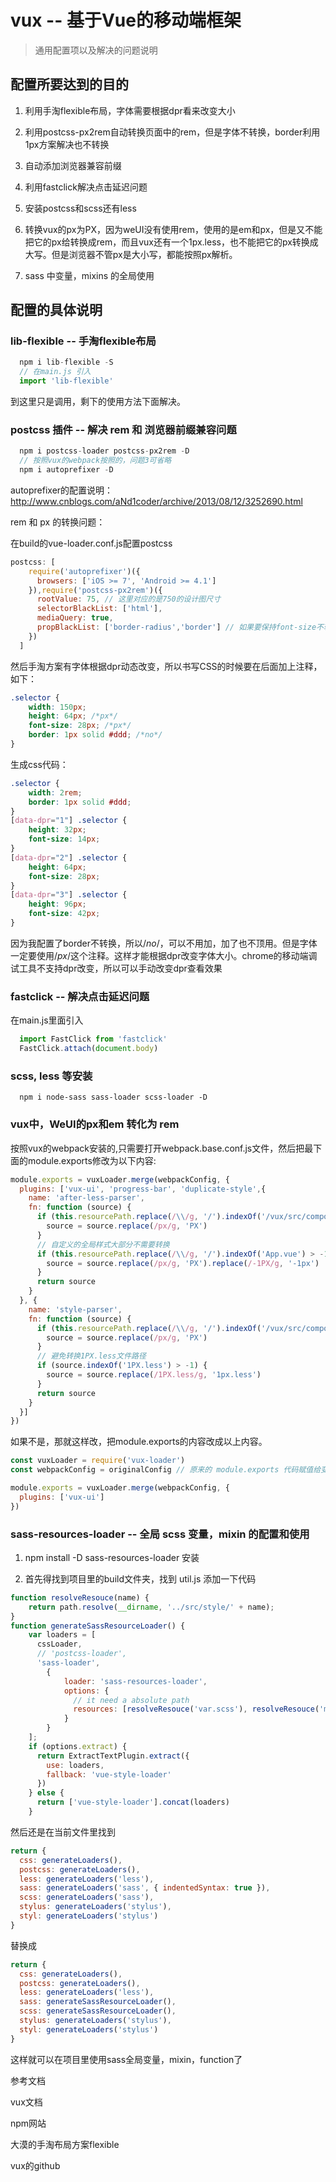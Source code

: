 # vux -- 基于Vue的移动端框架

> 通用配置项以及解决的问题说明

## 配置所要达到的目的

1. 利用手淘flexible布局，字体需要根据dpr看来改变大小

2. 利用postcss-px2rem自动转换页面中的rem，但是字体不转换，border利用1px方案解决也不转换

3. 自动添加浏览器兼容前缀

4. 利用fastclick解决点击延迟问题

5. 安装postcss和scss还有less

6. 转换vux的px为PX，因为weUI没有使用rem，使用的是em和px，但是又不能把它的px给转换成rem，而且vux还有一个1px.less，也不能把它的px转换成大写。但是浏览器不管px是大小写，都能按照px解析。

7. sass 中变量，mixins 的全局使用


## 配置的具体说明

### lib-flexible -- 手淘flexible布局

```js
  npm i lib-flexible -S
  // 在main.js 引入
  import 'lib-flexible'
```
到这里只是调用，剩下的使用方法下面解决。

### postcss 插件 -- 解决 rem 和 浏览器前缀兼容问题

```js
  npm i postcss-loader postcss-px2rem -D
  // 按照vux的webpack按照的，问题3可省略
  npm i autoprefixer -D
```

autoprefixer的配置说明： http://www.cnblogs.com/aNd1coder/archive/2013/08/12/3252690.html

rem 和 px 的转换问题：

在build的vue-loader.conf.js配置postcss

```js
postcss: [
    require('autoprefixer')({
      browsers: ['iOS >= 7', 'Android >= 4.1']
    }),require('postcss-px2rem')({
      rootValue: 75, // 这里对应的是750的设计图尺寸
      selectorBlackList: ['html'],
      mediaQuery: true,
      propBlackList: ['border-radius','border'] // 如果要保持font-size不转换，替换为 ['font-size']
    })
  ]
```

然后手淘方案有字体根据dpr动态改变，所以书写CSS的时候要在后面加上注释，如下：

```css
.selector {
    width: 150px;
    height: 64px; /*px*/
    font-size: 28px; /*px*/
    border: 1px solid #ddd; /*no*/
}

```

生成css代码：

```css
.selector {
    width: 2rem;
    border: 1px solid #ddd;
}
[data-dpr="1"] .selector {
    height: 32px;
    font-size: 14px;
}
[data-dpr="2"] .selector {
    height: 64px;
    font-size: 28px;
}
[data-dpr="3"] .selector {
    height: 96px;
    font-size: 42px;
}
```

因为我配置了border不转换，所以/*no*/，可以不用加，加了也不顶用。但是字体一定要使用/*px*/这个注释。这样才能根据dpr改变字体大小。chrome的移动端调试工具不支持dpr改变，所以可以手动改变dpr查看效果

### fastclick -- 解决点击延迟问题

在main.js里面引入

```js
  import FastClick from 'fastclick'
  FastClick.attach(document.body)
```

### scss, less 等安装

```
  npm i node-sass sass-loader scss-loader -D
```

### vux中，WeUI的px和em 转化为 rem

按照vux的webpack安装的,只需要打开webpack.base.conf.js文件，然后把最下面的module.exports修改为以下内容:

```js
module.exports = vuxLoader.merge(webpackConfig, {
  plugins: ['vux-ui', 'progress-bar', 'duplicate-style',{
    name: 'after-less-parser',
    fn: function (source) {
      if (this.resourcePath.replace(/\\/g, '/').indexOf('/vux/src/components') > -1) {
        source = source.replace(/px/g, 'PX')
      }
      // 自定义的全局样式大部分不需要转换
      if (this.resourcePath.replace(/\\/g, '/').indexOf('App.vue') > -1) {
        source = source.replace(/px/g, 'PX').replace(/-1PX/g, '-1px')
      }
      return source
    }
  }, {
    name: 'style-parser',
    fn: function (source) {
      if (this.resourcePath.replace(/\\/g, '/').indexOf('/vux/src/components') > -1) {
        source = source.replace(/px/g, 'PX')
      }
      // 避免转换1PX.less文件路径
      if (source.indexOf('1PX.less') > -1) {
        source = source.replace(/1PX.less/g, '1px.less')
      }
      return source
    }
  }]
})

```

如果不是，那就这样改，把module.exports的内容改成以上内容。

```js
const vuxLoader = require('vux-loader')
const webpackConfig = originalConfig // 原来的 module.exports 代码赋值给变量 webpackConfig

module.exports = vuxLoader.merge(webpackConfig, {
  plugins: ['vux-ui']
})
```

### sass-resources-loader -- 全局 scss 变量，mixin 的配置和使用

1. npm install -D sass-resources-loader 安装

2. 首先得找到项目里的build文件夹，找到 util.js 添加一下代码

```js
function resolveResouce(name) {
    return path.resolve(__dirname, '../src/style/' + name);
}
function generateSassResourceLoader() {
    var loaders = [
      cssLoader,
      // 'postcss-loader',
      'sass-loader',
        {
            loader: 'sass-resources-loader',
            options: {
              // it need a absolute path
              resources: [resolveResouce('var.scss'), resolveResouce('mixins.scss')]
            }
        }
    ];
    if (options.extract) {
      return ExtractTextPlugin.extract({
        use: loaders,
        fallback: 'vue-style-loader'
      })
    } else {
      return ['vue-style-loader'].concat(loaders)
    }
```

然后还是在当前文件里找到

```js
return {
  css: generateLoaders(),
  postcss: generateLoaders(),
  less: generateLoaders('less'),
  sass: generateLoaders('sass', { indentedSyntax: true }),
  scss: generateLoaders('sass'),
  stylus: generateLoaders('stylus'),
  styl: generateLoaders('stylus')
}
```
替换成
```js
return {
  css: generateLoaders(),
  postcss: generateLoaders(),
  less: generateLoaders('less'),
  sass: generateSassResourceLoader(),
  scss: generateSassResourceLoader(),
  stylus: generateLoaders('stylus'),
  styl: generateLoaders('stylus')
}
```
这样就可以在项目里使用sass全局变量，mixin，function了

参考文档

vux文档

npm网站

大漠的手淘布局方案flexible

vux的github
